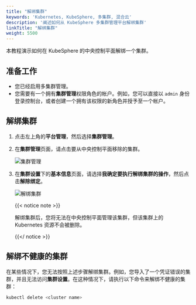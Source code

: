 ```yaml
---
title: "解绑集群"
keywords: 'Kubernetes, KubeSphere, 多集群, 混合云'
description: '阐述如何从 KubeSphere 多集群管理平台解绑集群'
linkTitle: "解绑集群"
weight: 5500
---
```


本教程演示如何在 KubeSphere 的中央控制平面解绑一个集群。

## 准备工作

- 您已经启用多集群管理。
- 您需要有一个拥有**集群管理**权限角色的帐户。例如，您可以直接以 `admin` 身份登录控制台，或者创建一个拥有该权限的新角色并授予至一个帐户。

## 解绑集群

1. 点击左上角的**平台管理**，然后选择**集群管理**。

2. 在**集群管理**页面，请点击要从中央控制平面移除的集群。

   ![集群管理](/images/docs/zh-cn/multicluster-management/unbind-a-cluster/cluster-management.PNG)

3. 在**集群设置**下的**基本信息**页面，请选择**我确定要执行解绑集群的操作**，然后点击**解除绑定**。

   ![解绑集群](/images/docs/zh-cn/multicluster-management/unbind-a-cluster/unbind-cluster.PNG)

   {{< notice note >}}

   解绑集群后，您将无法在中央控制平面管理该集群，但该集群上的 Kubernetes 资源不会被删除。

   {{</ notice >}} 

## 解绑不健康的集群

在某些情况下，您无法按照上述步骤解绑集群。例如，您导入了一个凭证错误的集群，并且无法访问**集群设置**。在这种情况下，请执行以下命令来解绑不健康的集群：

```bash
kubectl delete <cluster name>
```

